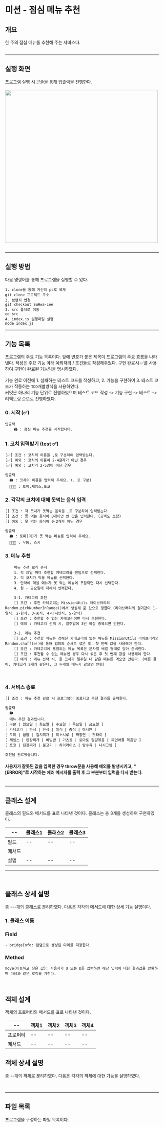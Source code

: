 # 미션 - 점심 메뉴 추천

## 개요
한 주의 점심 메뉴를 추천해 주는 서비스다.
<br/><br/>

---

## 실행 화면
프로그램 실행 시 콘솔을 통해 입출력을 진행한다. <br/><br/>
<img src='./play.gif' style='width: 500px'/><br/><br/>

---

## 실행 방법
다음 명령어를 통해 프로그램을 실행할 수 있다.

    1. clone을 통해 자신의 pc로 복제
    git clone 프로젝트 주소
    2. 브랜치 변경
    git checkout SuHwa-Lee
    3. src 폴더로 이동
    cd src
    4. index.js 실행파일 실행
    node index.js

---

## 기능 목록
프로그램의 주요 기능 목록이다. 앞에 번호가 붙은 제목이 프로그램의 주요 흐름을 나타낸다. 작성은 주요 기능 아래 예외처리 / 조건들로 작성해주었다. 구현 완료시 ✅를 사용하여 구현이 완료된 기능임을 명시하였다. 
<br/><br/>
기능 완료 이전에 1. 실패하는 테스트 코드를 작성하고, 2. 기능을 구현하여 3. 테스트 코드가 작동하는 <code>TDD</code>개발방식을 사용하였다. <br/> 커밋은 하나의 기능 단위로 진행하였으며 테스트 코드 작성 -> 기능 구현 -> 테스트 -> 리팩토링 순으로 진행하였다.
<br/>

### 0. 시작 (✅)
	입출력
		🖨️ : 점심 메뉴 추천을 시작합니다.

### 1. 코치 입력받기 (test ✅)
    [✅] 조건 : 코치의 이름을 ,로 구분하여 입력받는다.
    [✅] 예외 : 코치의 이름이 2-4글자가 아닌 경우
    [✅] 예외 : 코치가 2-5명이 아닌 경우

	입출력
      🖨️ : 코치의 이름을 입력해 주세요. (, 로 구분)
      🧑🏻‍💻 : 토미,제임스,포코

### 2. 각각의 코치에 대해 못먹는 음식 입력
    [] 조건 : 각 코치가 못먹는 음식을 ,로 구분하여 입력받는다.
    [] 조건 : 못 먹는 음식이 0개이면 빈 값을 입력한다. (공백도 포함)
    [] 예외 : 못 먹는 음식이 0-2개가 아닌 경우

	입출력
      🖨️ : 토미(이)가 못 먹는 메뉴를 입력해 주세요.
      🧑🏻‍💻 : 우동, 스시

### 3. 메뉴 추천

        메뉴 추천 로직 순서
        1. 각 요일 마다 추천할 카테고리를 랜덤으로 선택한다.
        2. 각 코치가 먹을 메뉴를 선택한다.
        3. 만약에 먹을 메뉴가 못 먹는 메뉴에 포함되면 다시 선택한다.
        4. 월 - 금요일에 대해서 반복한다.

        3-1. 카테고리 추천
        [] 조건 : 추천 카테고리는 MissionUtils 라이브러리의 Random.pickNumberInRange()에서 생성해 준 값으로 정한다.(라이브러리의 결과값이 1-일식, 2-한식, 3-중식, 4-아시안식, 5-양식)
        [] 조건 : 추천할 수 없는 카테고리이면 다시 추천한다.
        [] 예외 : 카테고리 선택 시, 일주일에 3번 이상 중복되면 안된다.

        3-2. 메뉴 추천
        [] 조건 : 추천할 메뉴는 정해진 카테고리에 있는 메뉴를 MissionUtils 라이브러리의 Random.shuffle()을 통해 임의의 순서로 섞은 후, 첫 번째 값을 사용해야 한다.
        [] 조건 : 카테고리에 포함되는 메뉴 목록은 문자열 배열 형태로 담아 준비한다.
        [] 조건 : 추천할 수 없는 메뉴인 경우 다시 섞은 후 첫 번째 값을 사용해야 한다.
        [] 예외 : 메뉴 선택 시, 한 코치가 일주일 내 같은 메뉴를 먹으면 안된다. (예를 들어, 카테고리 2개가 같은데, 그 두개의 메뉴가 같으면 안됨)
        
<br/>

### 4. 서비스 종료
    [] 조건 : 메뉴 추천 완료 시 프로그램이 종료되고 추천 결과를 출력한다.

	입출력
      🖨️ 
      메뉴 추천 결과입니다.
    [ 구분 | 월요일 | 화요일 | 수요일 | 목요일 | 금요일 ]
    [ 카테고리 | 한식 | 한식 | 일식 | 중식 | 아시안 ]
    [ 토미 | 쌈밥 | 김치찌개 | 미소시루 | 짜장면 | 팟타이 ]
    [ 제임스 | 된장찌개 | 비빔밥 | 가츠동 | 토마토 달걀볶음 | 파인애플 볶음밥 ]
    [ 포코 | 된장찌개 | 불고기 | 하이라이스 | 탕수육 | 나시고렝 ]

    추천을 완료했습니다.

####  사용자가 잘못된 값을 입력한 경우 throw문을 사용해 예외를 발생시키고, "[ERROR]"로 시작하는 에러 메시지를 출력 후 그 부분부터 입력을 다시 받는다. <br/><br/>

---

## 클래스 설계
클래스의 필드와 메서드를 표로 나타낸 것이다. 클래스는 총 3개를 생성하여 구현하였다. 

|--|클래스1|클래스2|클래스3|
|--|--|--|--|
|필드|--|--|--|
|메서드||
|설명|--|--|--|--|

---
<br/>

## 클래스 상세 설명

총 ---개의 클래스로 분리하였다. 다음은 각각의 메서드에 대한 상세 기능 설명이다.

### 1. 클래스 이름

  ### Field
    - bridgeInfo: 랜덤으로 생성된 다리를 저장한다.
    
  ### Method
    move(이동하고 싶은 값): 사용자가 U 또는 D를 입력하면 해당 입력에 대한 결과값을 반환하며 다음과 같은 로직을 가진다. 

<br/>

## 객체 설계
객체의 프로퍼티와 메서드를 표로 나타낸 것이다.

|--|객체1|객체2|객체3|객체4|
|--|--|--|--|--|
|프로퍼티|--|--|--|--|
|메서드|--|--|--|--|

## 객체 상세 설명

총 --개의 객체로 분리하였다. 다음은 각각의 객체에 대한 기능을 설명하였다.
   

<br/>

---
## 파일 목록
프로그램을 구성하는 파일 목록이다. 

